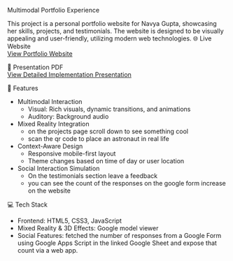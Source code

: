 Multimodal Portfolio Experience

This project is a personal portfolio website for Navya Gupta, showcasing her skills, projects, and testimonials. The website is designed to be visually appealing and user-friendly, utilizing modern web technologies.
🌐 Live Website  
[View Portfolio Website](https://wonderful-froyo-720223.netlify.app/)

📄 Presentation PDF  
[View Detailed Implementation Presentation](https://www.canva.com/design/DAGlMV6yOyc/zwmcJXdJ9DsJcpcd9V-yzA/edit?utm_content=DAGlMV6yOyc&utm_campaign=designshare&utm_medium=link2&utm_source=sharebutton)

🧠 Features
- Multimodal Interaction
  - Visual: Rich visuals, dynamic transitions, and animations  
  - Auditory: Background audio   
- Mixed Reality Integration
  - on the projects page scroll down to see something cool
  - scan the qr code to place an astronaut in real life
- Context-Aware Design
  - Responsive mobile-first layout  
  - Theme changes based on time of day or user location  
- Social Interaction Simulation
  - On the testimonials section leave a feedback
  - you can see the count of the responses on the google form increase on the website
    
💻 Tech Stack
- Frontend: HTML5, CSS3, JavaScript     
- Mixed Reality & 3D Effects: Google model viewer
- Social Features: fetched the number of responses from a Google Form using Google Apps Script in the linked Google Sheet and expose that count via a web app.


